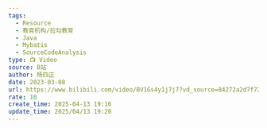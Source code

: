 ```yaml
---
tags:
  - Resource
  - 教育机构/拉勾教育
  - Java
  - Mybatis
  - SourceCodeAnalysis
type: 📺 Video
source: B站
author: 杨四正
date: 2023-03-08
url: https://www.bilibili.com/video/BV1Gs4y1j7j7?vd_source=84272a2d7f72158b38778819be5bc6ad
rate: 10
create_time: 2025-04-13 19:16
update_time: 2025/04/13 19:20
---
```

